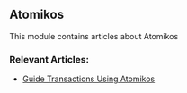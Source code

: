 ## Atomikos

This module contains articles about Atomikos

### Relevant Articles: 

- [Guide Transactions Using Atomikos]()
